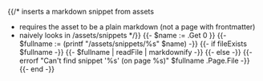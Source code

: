 {{/* inserts a markdown snippet from assets

* requires the asset to be a plain markdown (not a page with frontmatter)
* naively looks in /assets/snippets
   */}}
{{- $name := .Get 0 }}
{{- $fullname := (printf "/assets/snippets/%s" $name) -}}
{{- if fileExists $fullname -}}
{{- $fullname | readFile | markdownify -}}
{{- else -}}
{{- errorf "Can't find snippet '%s' (on page %s)"  $fullname .Page.File -}}
{{- end -}}
